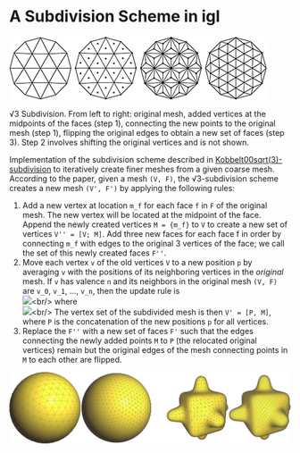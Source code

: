 # A Subdivision Scheme in igl

![](img/sqrt.png?raw=true)

√3 Subdivision. From left to right: original mesh, added
vertices at the midpoints of the faces (step 1), connecting the new points
to the original mesh (step 1), flipping the original edges to obtain a new
set of faces (step 3). Step 2 involves shifting the original vertices and is
not shown.

Implementation of the subdivision scheme described in
[Kobbelt00sqrt(3)-subdivision](https://www.graphics.rwth-aachen.de/media/papers/sqrt31.pdf) to
iteratively create finer meshes from a given coarse mesh.
According to the paper, given a mesh `(V, F)`, the √3-subdivision scheme creates a new mesh `(V', F')`
by applying the following rules:

 1. Add a new vertex at location `m_f` for each face `f` in `F` of the original mesh.
    The new vertex will be located at the midpoint of the face.
    Append the newly created vertices `M = {m_f}` to `V` to create a new set of vertices `V'' = [V; M]`.
    Add three new faces for each face f in order by connecting `m_f` with edges to the original 3
    vertices of the face; we call the set of this newly created faces `F''`.
    <!-- Replace the old set of faces `F` with `F''`. -->
 2. Move each vertex `v` of the old vertices `V` to a new position `p` by averaging `v` with the positions of its neighboring vertices in the *original* mesh.
    If `v` has valence `n` and its neighbors in the original mesh `(V, F)` are `v_0`, `v_1`, ...,  `v_n`, then the update rule is<br/>
    ![](https://latex.codecogs.com/png.latex?\fg_gray%20p=(1-a_n)v&plus;\frac{a_n}{n}\sum\limits_{i=0}^{n-1}v_i)<br/>
    <!-- p = (1-a_n) v + \frac{a_n}{n}\sum\limits_{i=0}^{n-1} v_i -->where<br/>
    ![](https://latex.codecogs.com/png.latex?\fg_gray%20a_n=\frac{4-2\cos\left(\frac{2\pi}{n}\right)}{9}.)<br/>
    <!-- a_n=\frac{4-2\cos\left(\frac{2\pi}{n}\right)}{9} -->
    The vertex set of the subdivided mesh is then `V' = [P, M]`, where `P` is the concatenation of the new positions `p` for all vertices.
  3. Replace the `F''` with a new set of faces `F'` such that the edges connecting the newly added points `M` to `P`
    (the relocated original vertices) remain but the original edges of the mesh connecting points in `M` to each other are flipped.



![](img/subdivision.png?raw=true)


